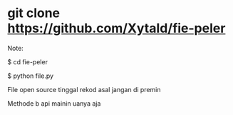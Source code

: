 # git clone https://github.com/XytaId/fie-peler
Note:

$ cd fie-peler

$ python file.py

File open source tinggal rekod asal jangan di premin

Methode b api mainin uanya aja
